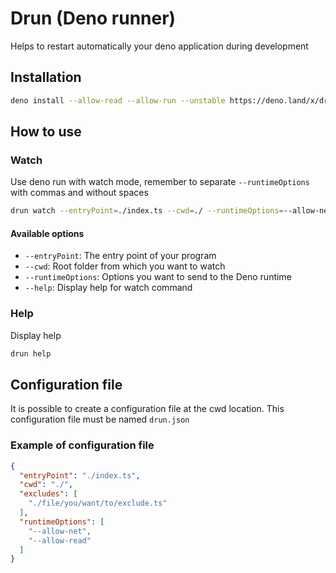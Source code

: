 # Drun (Deno runner)

Helps to restart automatically your deno application during development

## Installation

```sh
deno install --allow-read --allow-run --unstable https://deno.land/x/drun@v1.2.0/drun.ts
```

## How to use

### Watch

Use deno run with watch mode, remember to separate `--runtimeOptions` with commas and without spaces

```sh
drun watch --entryPoint=./index.ts --cwd=./ --runtimeOptions=--allow-net=0.0.0.0,--allow-write,--allow-read
```

#### Available options

- `--entryPoint`: The entry point of your program
- `--cwd`: Root folder from which you want to watch
- `--runtimeOptions`: Options you want to send to the Deno runtime
- `--help`: Display help for watch command

### Help

Display help

```sh
drun help
```

## Configuration file

It is possible to create a configuration file at the cwd location.
This configuration file must be named `drun.json`

### Example of configuration file

```json
{
  "entryPoint": "./index.ts",
  "cwd": "./",
  "excludes": [
    "./file/you/want/to/exclude.ts"
  ],
  "runtimeOptions": [
    "--allow-net",
    "--allow-read"
  ]
}
```
